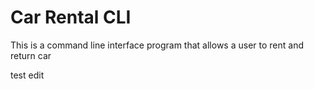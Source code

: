 # Car Rental CLI
This is a command line interface program that allows a user to rent and return car

test edit


